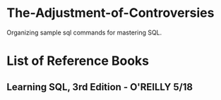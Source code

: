 # The-Adjustment-of-Controversies
Organizing sample sql commands for mastering SQL.


# List of Reference Books
## Learning SQL, 3rd Edition - O'REILLY 5/18